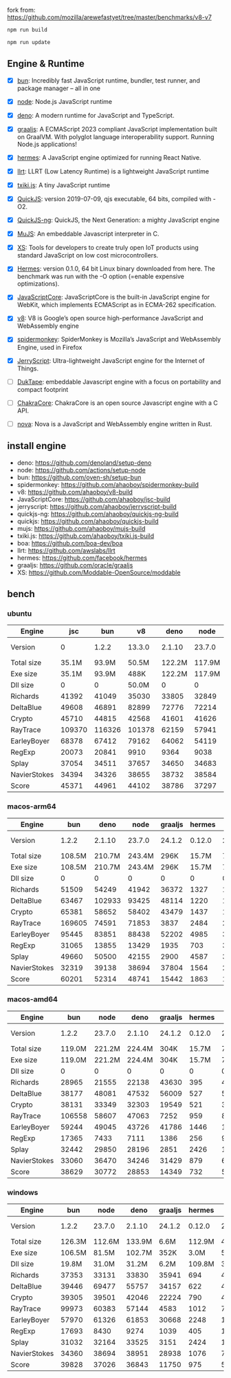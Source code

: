fork from: https://github.com/mozilla/arewefastyet/tree/master/benchmarks/v8-v7

```bash
npm run build

npm run update
```

## Engine & Runtime

- [x] [bun](https://github.com/oven-sh/bun): Incredibly fast JavaScript runtime, bundler, test runner, and package manager – all in one
- [x] [node](https://github.com/nodejs/node): Node.js JavaScript runtime
- [x] [deno](https://github.com/denoland/deno): A modern runtime for JavaScript and TypeScript.
- [x] [graaljs](https://github.com/oracle/graaljs): A ECMAScript 2023 compliant JavaScript implementation built on GraalVM. With polyglot language interoperability support. Running Node.js applications!
- [x] [hermes](https://github.com/facebook/hermes): A JavaScript engine optimized for running React Native.
- [x] [llrt](https://github.com/awslabs/llrt): LLRT (Low Latency Runtime) is a lightweight JavaScript runtime
- [x] [txiki.js](https://github.com/saghul/txiki.js): A tiny JavaScript runtime
- [x] [QuickJS](https://bellard.org/quickjs/): version 2019-07-09, qjs executable, 64 bits, compiled with -O2.
- [x] [QuickJS-ng](https://github.com/quickjs-ng/quickjs): QuickJS, the Next Generation: a mighty JavaScript engine
- [x] [MuJS](https://github.com/ccxvii/mujs): An embeddable Javascript interpreter in C.
- [x] [XS](https://github.com/Moddable-OpenSource/moddable): Tools for developers to create truly open IoT products using standard JavaScript on low cost microcontrollers.
- [x] [Hermes](https://github.com/facebook/hermes): version 0.1.0, 64 bit Linux binary downloaded from here. The benchmark was run with the -O option (=enable expensive optimizations).
- [x] [JavaScriptCore](https://github.com/WebKit/webkit/tree/main/Source/JavaScriptCore): JavaScriptCore is the built-in JavaScript engine for WebKit, which implements ​ECMAScript as in ​ECMA-262 specification.
- [x] [v8](https://v8.dev/): V8 is Google’s open source high-performance JavaScript and WebAssembly engine
- [x] [spidermonkey](https://spidermonkey.dev/): SpiderMonkey is Mozilla’s JavaScript and WebAssembly Engine, used in Firefox
- [x] [JerryScript](https://github.com/jerryscript-project/jerryscript): Ultra-lightweight JavaScript engine for the Internet of Things.
- [ ] [DukTape](https://github.com/svaarala/duktape): embeddable Javascript engine with a focus on portability and compact footprint
- [ ] [ChakraCore](https://github.com/chakra-core/ChakraCore): ChakraCore is an open source Javascript engine with a C API.
- [ ] [nova](https://github.com/trynova/nova): Nova is a JavaScript and WebAssembly engine written in Rust.


## install engine

- deno: https://github.com/denoland/setup-deno
- node: https://github.com/actions/setup-node
- bun: https://github.com/oven-sh/setup-bun
- spidermonkey: https://github.com/ahaoboy/spidermonkey-build
- v8: https://github.com/ahaoboy/v8-build
- JavaScriptCore: https://github.com/ahaoboy/jsc-build
- jerryscript: https://github.com/ahaoboy/jerryscript-build
- quickjs-ng: https://github.com/ahaoboy/quickjs-ng-build
- quickjs: https://github.com/ahaoboy/quickjs-build
- mujs: https://github.com/ahaoboy/mujs-build
- txiki.js: https://github.com/ahaoboy/txiki.js-build
- boa: https://github.com/boa-dev/boa
- llrt: https://github.com/awslabs/llrt
- hermes: https://github.com/facebook/hermes
- graaljs: https://github.com/oracle/graaljs
- XS: https://github.com/Moddable-OpenSource/moddable


## bench

### ubuntu
| Engine | jsc | bun | v8 | deno | node | spidermonkey | graaljs | hermes | llrt | tjs | qjs | qjs(ng) | mujs | xst | boa | jerry |
| --- | --- | --- | --- | --- | --- | --- | --- | --- | --- | --- | --- | --- | --- | --- | --- | --- |
| Version | 0 | 1.2.2 | 13.3.0 | 2.1.10 | 23.7.0 | 134.0 | 24.1.2 | 0.12.0 | 0.5.1-beta | 24.12.0 | 2024-02-14 | 0.8.0 | 1.3.5 | 16.8.1 | 0.20.0 | 3.0.0 |
| Total size | 35.1M | 93.9M | 50.5M | 122.2M | 117.9M | 296.3M | 1.1M | 36.0M | 11.9M | 5.2M | 4.7M | 2.1M | 412K | 2.2M | 27.0M | 456K |
| Exe size | 35.1M | 93.9M | 488K | 122.2M | 117.9M | 296.3M | 1.1M | 36.0M | 11.9M | 5.2M | 4.7M | 2.1M | 412K | 2.2M | 27.0M | 456K |
| Dll size | 0 | 0 | 50.0M | 0 | 0 | 0 | 0 | 0 | 0 | 0 | 0 | 0 | 0 | 0 | 0 | 0 |
| Richards | 41392 | 41049 | 35030 | 33805 | 32849 | 13009 | 35666 | 1117 | 794 | 708 | 692 | 622 | 231 | 87.5 | 60.4 | 272 |
| DeltaBlue | 49608 | 46891 | 82899 | 72776 | 72214 | 12919 | 26989 | 1034 | 720 | 685 | 645 | 605 | 324 | 155 | 54.7 | 277 |
| Crypto | 45710 | 44815 | 42568 | 41601 | 41626 | 17691 | 9676 | 1349 | 681 | 590 | 752 | 379 | 183 | 289 | 80.8 | 297 |
| RayTrace | 109370 | 116326 | 101378 | 62159 | 57941 | 28046 | 10635 | 1565 | 1190 | 1070 | 851 | 708 | 494 | 464 | 165 | 348 |
| EarleyBoyer | 68378 | 67412 | 79162 | 64062 | 54119 | 36699 | 25922 | 3391 | 1984 | 1780 | 1487 | 1223 | 499 | 309 | 191 | 0 |
| RegExp | 20073 | 20841 | 9910 | 9364 | 9038 | 8801 | 990 | 553 | 198 | 227 | 239 | 181 | 198 | 94 | 49.2 | 0 |
| Splay | 37054 | 34511 | 37657 | 34650 | 34683 | 21457 | 2188 | 3357 | 1768 | 1927 | 1664 | 1113 | 626 | 374 | 226 | 0 |
| NavierStokes | 34394 | 34326 | 38655 | 38732 | 38584 | 21623 | 18790 | 1829 | 1164 | 974 | 1285 | 974 | 492 | 755 | 173 | 0 |
| Score | 45371 | 44961 | 44102 | 38786 | 37297 | 18285 | 10055 | 1517 | 884 | 833 | 826 | 628 | 346 | 249 | 106 | 0 |
### macos-arm64
| Engine | bun | deno | node | graaljs | hermes | tjs | llrt | qjs(ng) | qjs | mujs | xst | jerry |
| --- | --- | --- | --- | --- | --- | --- | --- | --- | --- | --- | --- | --- |
| Version | 1.2.2 | 2.1.10 | 23.7.0 | 24.1.2 | 0.12.0 | 24.12.0 | 0.5.1-beta | 0.8.0 | 2024-02-14 | 1.3.5 | 16.8.1 | 3.0.0 |
| Total size | 108.5M | 210.7M | 243.4M | 296K | 15.7M | 7.2M | 20.5M | 4.1M | 2.1M | 864K | 3.3M | 1.1M |
| Exe size | 108.5M | 210.7M | 243.4M | 296K | 15.7M | 7.2M | 20.5M | 4.1M | 2.1M | 864K | 3.3M | 1.1M |
| Dll size | 0 | 0 | 0 | 0 | 0 | 0 | 0 | 0 | 0 | 0 | 0 | 0 |
| Richards | 51509 | 54249 | 41942 | 36372 | 1327 | 1267 | 1156 | 1307 | 1026 | 386 | 115 | 208 |
| DeltaBlue | 63467 | 102933 | 93425 | 48114 | 1220 | 1292 | 1217 | 1210 | 1089 | 576 | 217 | 231 |
| Crypto | 65381 | 58652 | 58402 | 43479 | 1437 | 1197 | 958 | 1180 | 1300 | 302 | 540 | 262 |
| RayTrace | 169605 | 74591 | 71853 | 3837 | 2484 | 2116 | 2015 | 1541 | 1221 | 957 | 723 | 326 |
| EarleyBoyer | 95445 | 83851 | 88438 | 52202 | 4985 | 3158 | 3018 | 2567 | 2127 | 1071 | 434 | 0 |
| RegExp | 31065 | 13855 | 13429 | 1935 | 703 | 306 | 302 | 271 | 278 | 351 | 318 | 0 |
| Splay | 49660 | 50500 | 42155 | 2900 | 4587 | 3530 | 3050 | 2418 | 2279 | 890 | 570 | 0 |
| NavierStokes | 32319 | 39138 | 38694 | 37804 | 1564 | 2088 | 1577 | 2113 | 2440 | 761 | 1517 | 0 |
| Score | 60201 | 52314 | 48741 | 15442 | 1863 | 1527 | 1363 | 1337 | 1246 | 598 | 430 | 0 |
### macos-amd64
| Engine | bun | node | deno | graaljs | hermes | tjs | llrt | qjs | qjs(ng) | xst | mujs | boa | jerry |
| --- | --- | --- | --- | --- | --- | --- | --- | --- | --- | --- | --- | --- | --- |
| Version | 1.2.2 | 23.7.0 | 2.1.10 | 24.1.2 | 0.12.0 | 24.12.0 | 0.5.1-beta | 2024-02-14 | 0.8.0 | 16.8.1 | 1.3.5 | 0.20.0 | 3.0.0 |
| Total size | 119.0M | 221.2M | 224.4M | 304K | 15.7M | 7.5M | 24.1M | 2.3M | 4.1M | 3.3M | 888K | 50.7M | 1.1M |
| Exe size | 119.0M | 221.2M | 224.4M | 304K | 15.7M | 7.5M | 24.1M | 2.3M | 4.1M | 3.3M | 888K | 50.7M | 1.1M |
| Dll size | 0 | 0 | 0 | 0 | 0 | 0 | 0 | 0 | 0 | 0 | 0 | 0 | 0 |
| Richards | 28965 | 21555 | 22138 | 43630 | 395 | 471 | 421 | 443 | 479 | 89.6 | 136 | 25.1 | 111 |
| DeltaBlue | 38177 | 48081 | 47532 | 56009 | 527 | 544 | 488 | 507 | 510 | 138 | 199 | 22.8 | 127 |
| Crypto | 38131 | 33349 | 32303 | 19549 | 521 | 306 | 277 | 329 | 301 | 177 | 100 | 38.9 | 139 |
| RayTrace | 106558 | 58607 | 47063 | 7252 | 959 | 842 | 784 | 432 | 520 | 421 | 333 | 75.4 | 218 |
| EarleyBoyer | 59244 | 49045 | 43726 | 41786 | 1446 | 1294 | 1169 | 839 | 911 | 315 | 405 | 85.2 | 0 |
| RegExp | 17365 | 7433 | 7111 | 1386 | 256 | 93.4 | 93.3 | 82 | 83.3 | 121 | 101 | 23 | 0 |
| Splay | 32442 | 29850 | 28196 | 2851 | 2426 | 1539 | 1448 | 925 | 850 | 308 | 485 | 115 | 0 |
| NavierStokes | 33060 | 36470 | 34246 | 31429 | 879 | 644 | 594 | 819 | 660 | 484 | 265 | 73.3 | 0 |
| Score | 38629 | 30772 | 28853 | 14349 | 732 | 546 | 504 | 449 | 448 | 219 | 216 | 47.9 | 0 |
### windows
| Engine | bun | node | deno | graaljs | hermes | tjs | llrt | qjs(ng) | mujs | boa | xst |
| --- | --- | --- | --- | --- | --- | --- | --- | --- | --- | --- | --- |
| Version | 1.2.2 | 23.7.0 | 2.1.10 | 24.1.2 | 0.12.0 | 24.12.0 | 0.5.1-beta | 0.8.0 | 1.3.5 | 0.20.0 | 0 |
| Total size | 126.3M | 112.6M | 133.9M | 6.6M | 112.9M | 44.9M | 41.9M | 9.0M | 7.5M | 42.4M | 5.9M |
| Exe size | 106.5M | 81.5M | 102.7M | 352K | 3.0M | 5.7M | 12.7M | 1.7M | 664K | 27.4M | 1.3M |
| Dll size | 19.8M | 31.0M | 31.2M | 6.2M | 109.8M | 39.2M | 29.1M | 7.3M | 6.9M | 15.0M | 4.7M |
| Richards | 37353 | 33131 | 33830 | 35941 | 694 | 455 | 431 | 424 | 240 | 49.7 | 0 |
| DeltaBlue | 39446 | 69477 | 55757 | 34157 | 622 | 403 | 377 | 403 | 337 | 42.5 | 0 |
| Crypto | 39305 | 39501 | 42046 | 22224 | 790 | 424 | 419 | 367 | 182 | 75.6 | 0 |
| RayTrace | 99973 | 60383 | 57144 | 4583 | 1012 | 741 | 602 | 583 | 455 | 134 | 0 |
| EarleyBoyer | 57970 | 61326 | 61853 | 30668 | 2248 | 1135 | 992 | 983 | 571 | 142 | 0 |
| RegExp | 17693 | 8430 | 9274 | 1039 | 405 | 197 | 192 | 187 | 200 | 43 | 0 |
| Splay | 31032 | 32164 | 33525 | 3151 | 2424 | 1417 | 1035 | 953 | 1205 | 168 | 0 |
| NavierStokes | 34360 | 38694 | 38951 | 28938 | 1076 | 743 | 711 | 623 | 502 | 166 | 0 |
| Score | 39828 | 37026 | 36843 | 11750 | 975 | 584 | 525 | 501 | 383 | 88.2 | 0 |
